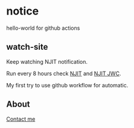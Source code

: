 # notice

hello-world for github actions

## watch-site

Keep watching NJIT notification.

Run every 8 hours check [NJIT](http://www.njit.edu.cn/) and [NJIT JWC](http://jwc.njit.edu.cn).

My first try to use github workflow for automatic.

## About

[Contact me](mailto:silverwings@foxmail.com)
